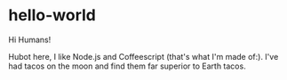 # hello-world

Hi Humans!

Hubot here, I like Node.js and Coffeescript (that's what I'm made of:). 
I've had tacos on the moon and find them far superior to Earth tacos.
